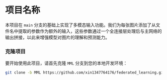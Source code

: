 # 项目名称

本项目在 `main` 分支的基础上实现了多模态输入功能。我们为每张图片添加了从文件名中提取的参数作为额外的输入，这些参数通过一个全连接层处理后与主网络的输出拼接，以此来增强模型对图片的理解和预测能力。

### 克隆项目

要开始使用此项目，请首先克隆 `MML` 分支到您的本地开发环境：

```bash
git clone -b MML https://github.com/xin1347764176/federated_learning.git
